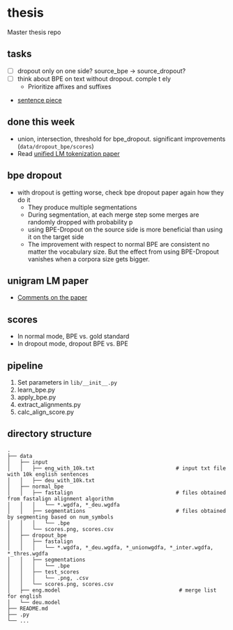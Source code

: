 # thesis

Master thesis repo

## tasks

* [ ] dropout only on one side? source_bpe -> source_dropout?
* [ ] think about BPE on text without dropout. comple t ely
  * Prioritize affixes and suffixes
* [sentence piece](https://github.com/VKCOM/YouTokenToMe)

## done this week

* union, intersection, threshold for bpe_dropout. significant improvements (`data/dropout_bpe/scores`)
* Read [unified LM tokenization paper](https://www.aclweb.org/anthology/P18-1007/)

## bpe dropout

* with dropout is getting worse, check bpe dropout paper again how they do it
  * They produce multiple segmentations
  * During segmentation, at each merge step some merges are randomly dropped with probability p
  * using BPE-Dropout on the source side is more beneficial than using it on the target side
  * The improvement with respect to normal BPE are consistent no matter the vocabulary size. But the effect from using BPE-Dropout vanishes when a corpora size gets bigger.

## unigram LM paper

* [Comments on the paper](http://www.timoschick.com/paper%20picks/2020/04/14/bpe-is-suboptimal-for-lm-pretraining.html)

## scores

* In normal mode, BPE vs. gold standard
* In dropout mode, dropout BPE vs. BPE

## pipeline

1. Set parameters in `lib/__init__.py`
2. learn_bpe.py
3. apply_bpe.py
4. extract_alignments.py
5. calc_align_score.py

## directory structure

```
.
├── data
│   ├── input
│   │   ├── eng_with_10k.txt                          # input txt file with 10k english sentences
│   │   ├── deu_with_10k.txt
│   ├── normal_bpe
│   │   ├── fastalign                                 # files obtained from fastalign alignment algorithm
│   │   │   └── *.wgdfa, *_deu.wgdfa
│   │   ├── segmentations                             # files obtained by segmenting based on num_symbols
│   │   │   └── .bpe
│   │   └── scores.png, scores.csv
│   ├── dropout_bpe
│   │   ├── fastalign
│   │   │   └── *.wgdfa, *_deu.wgdfa, *_unionwgdfa, *_inter.wgdfa, *_thres.wgdfa
│   │   ├── segmentations
│   │   │   └── .bpe
│   │   ├── test_scores
│   │   │   └── .png, .csv
│   │   └── scores.png, scores.csv
│   ├── eng.model                                      # merge list for english
│   └── deu.model
├── README.md
├── .py
└── ...
```
